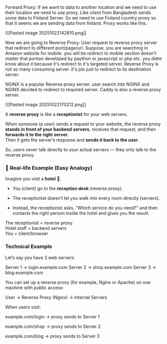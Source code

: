 Forward Proxy: If we want to data to another location and we need to use their location we need to use proxy. Like client from Bangladesh sends some data to Finland Server. So we need to use Finland country proxy so that it seems we are sending data from finland. Proxy works like this.




![[Pasted image 20251022142810.png]]



Now we are going to Reverse Proxy:
User request to reverse proxy server that redirect to different port/page/url. Suppose, you are searching in Amazon website for mobile. you will be redirect to mobile section doesn't matter that portion developed  by paython or javascript or php etc. you didnt know about it because it's redirect to it's targeted server. Reverse Proxy is not so many consuming server. it's job just to redirect to its destination server.

NGINX is a popular Reverse proxy server. user search into NGINX and NGINX decided to redirect to required server.
Caddy is also a reverse proxy server. 


![[Pasted image 20251022170212.png]]


A **reverse proxy** is like a **receptionist** for your web servers.

When someone (a user) sends a request to your website, the reverse proxy **stands in front of your backend servers**, receives that request, and then **forwards it to the right server**.  
Then it gets the server’s response and **sends it back to the user**.

So, users never talk directly to your actual servers — they only talk to the reverse proxy.

### 💬 **Real-life Example (Easy Analogy)**

Imagine you visit a **hotel** 🏨.

- You (client) go to the **reception desk** (reverse proxy).

- The receptionist doesn’t let you walk into every room directly (servers).
 
- Instead, the receptionist asks, “Which service do you need?” and then contacts the right person inside the hotel and gives you the result.

The receptionist = reverse proxy  
Hotel staff = backend servers  
You = client/browser

### **Technical Example**
 
Let’s say you have 3 web servers:

Server 1 → login.example.com
Server 2 → shop.example.com
Server 3 → blog.example.com

You can set up a reverse proxy (for example, Nginx or Apache) on one machine with public access:

User → Reverse Proxy (Nginx) → Internal Servers

When users visit:

example.com/login → proxy sends to Server 1

example.com/shop → proxy sends to Server 2

example.com/blog → proxy sends to Server 3

